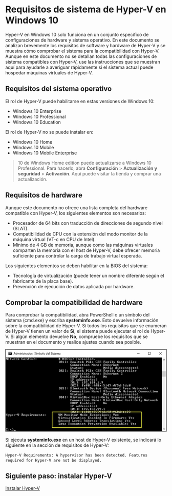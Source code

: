 # Requisitos de sistema de Hyper-V en Windows 10

Hyper-V en Windows 10 solo funciona en un conjunto específico de configuraciones de hardware y sistema operativo. En este documento se analizan brevemente los requisitos de software y hardware de Hyper-V y se muestra cómo comprobar el sistema para la compatibilidad con Hyper-V. Aunque en este documento no se detallan todas las configuraciones de sistema compatibles con Hyper-V, use las instrucciones que se muestran aquí para ayudarle a averiguar rápidamente si el sistema actual puede hospedar máquinas virtuales de Hyper-V.

## Requisitos del sistema operativo

El rol de Hyper-V puede habilitarse en estas versiones de Windows 10:

- Windows 10 Enterprise
- Windows 10 Professional
- Windows 10 Education

El rol de Hyper-V no se puede instalar en:

- Windows 10 Home
- Windows 10 Mobile
- Windows 10 Mobile Enterprise

>10 de Windows Home edition puede actualizarse a Windows 10 Professional. Para hacerlo, abra **Configuración** > **Actualización y seguridad** > **Activación**. Aquí puede visitar la tienda y comprar una actualización.

## Requisitos de hardware

Aunque este documento no ofrece una lista completa del hardware compatible con Hyper-V, los siguientes elementos son necesarios:

- Procesador de 64 bits con traducción de direcciones de segundo nivel (SLAT).
- Compatibilidad de CPU con la extensión del modo monitor de la máquina virtual (VT-c en CPU de Intel).
- Mínimo de 4 GB de memoria, aunque como las máquinas virtuales comparten la memoria con el host de Hyper-V, debe ofrecer memoria suficiente para controlar la carga de trabajo virtual esperada.

Los siguientes elementos se deben habilitar en la BIOS del sistema:
- Tecnología de virtualización (puede tener un nombre diferente según el fabricante de la placa base).
- Prevención de ejecución de datos aplicada por hardware.

## Comprobar la compatibilidad de hardware

Para comprobar la compatibilidad, abra PowerShell o un símbolo del sistema (cmd.exe) y escriba **systeminfo.exe**. Esto devuelve información sobre la compatibilidad de Hyper-V.
Si todos los requisitos que se enumeran de Hyper-V tienen un valor de **Sí**, el sistema puede ejecutar el rol de Hyper-V. Si algún elemento devuelve **No**, compruebe los requisitos que se muestran en el documento y realice ajustes cuando sea posible.

![](media/SystemInfo_upd.png)

Si ejecuta **systeminfo.exe** en un host de Hyper-V existente, se indicará lo siguiente en la sección de requisitos de Hyper-V:

```
Hyper-V Requirements: A hypervisor has been detected. Features required for Hyper-V are not be displayed.
```

## Siguiente paso: instalar Hyper-V

[Instalar Hyper-V](walkthrough_install.md)




<!--HONumber=Feb16_HO2-->
